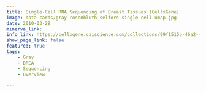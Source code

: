 ```yaml
---
title: Single-Cell RNA Sequencing of Breast Tissues (CellxGene)
image: data-cards/gray-rosenbluth-selfors-single-cell-umap.jpg
date: 2010-03-28
minerva_link:
info_link: https://cellxgene.cziscience.com/collections/99f1515b-46a2-4bc4-94c3-f62659dc1eb4
show_page_link: false
featured: true
tags:
    - Gray
    - BRCA
    - Sequencing
    - Overview

---
```

